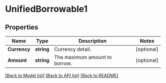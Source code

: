 # UnifiedBorrowable1

## Properties

Name | Type | Description | Notes
------------ | ------------- | ------------- | -------------
**Currency** | **string** | Currency detail. | [optional] 
**Amount** | **string** | The maximum amount to borrow. | [optional] 

[[Back to Model list]](../README.md#documentation-for-models) [[Back to API list]](../README.md#documentation-for-api-endpoints) [[Back to README]](../README.md)


